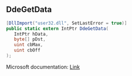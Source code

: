 ## DdeGetData

```csharp
[DllImport("user32.dll", SetLastError = true)]
public static extern IntPtr DdeGetData(
   IntPtr hData,
   byte[] pDst,
   uint cbMax,
   uint cbOff
);
```

Microsoft documentation: [Link](https://learn.microsoft.com/en-us/windows/win32/api/ddeml/nf-ddeml-ddegetdata)
